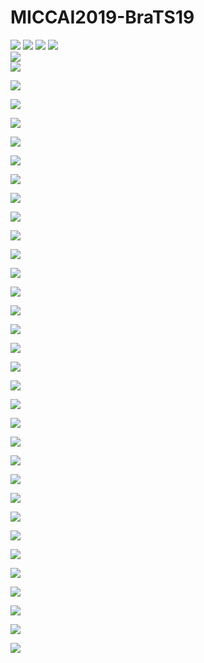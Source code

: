 # MICCAI2019-BraTS19

![](https://github.com/Cute77/MICCAI2019-BraTS19/raw/master/presentation/Internship_Summary_of_ZiqiLin_00.png)
![](https://github.com/Cute77/MICCAI2019-BraTS19/raw/master/presentation/Internship_Summary_of_ZiqiLin_01.png)
![](https://github.com/Cute77/MICCAI2019-BraTS19/raw/master/presentation/Internship_Summary_of_ZiqiLin_02.png)
![](https://github.com/Cute77/MICCAI2019-BraTS19/raw/master/presentation/Internship_Summary_of_ZiqiLin_03.png)  
![](https://github.com/Cute77/MICCAI2019-BraTS19/raw/master/presentation/Internship_Summary_of_ZiqiLin_04.png)  
![](https://github.com/Cute77/MICCAI2019-BraTS19/raw/master/presentation/Internship_Summary_of_ZiqiLin_05.png)  

![](https://github.com/Cute77/MICCAI2019-BraTS19/raw/master/presentation/Internship_Summary_of_ZiqiLin_06.png)  

![](https://github.com/Cute77/MICCAI2019-BraTS19/raw/master/presentation/Internship_Summary_of_ZiqiLin_07.png)  

![](https://github.com/Cute77/MICCAI2019-BraTS19/raw/master/presentation/Internship_Summary_of_ZiqiLin_08.png)

![](https://github.com/Cute77/MICCAI2019-BraTS19/raw/master/presentation/Internship_Summary_of_ZiqiLin_09.png)  

![](https://github.com/Cute77/MICCAI2019-BraTS19/raw/master/presentation/Internship_Summary_of_ZiqiLin_10.png)  

![](https://github.com/Cute77/MICCAI2019-BraTS19/raw/master/presentation/Internship_Summary_of_ZiqiLin_11.png)  

![](https://github.com/Cute77/MICCAI2019-BraTS19/raw/master/presentation/Internship_Summary_of_ZiqiLin_12.png)  

![](https://github.com/Cute77/MICCAI2019-BraTS19/raw/master/presentation/Internship_Summary_of_ZiqiLin_13.png)  

![](https://github.com/Cute77/MICCAI2019-BraTS19/raw/master/presentation/Internship_Summary_of_ZiqiLin_14.png)  

![](https://github.com/Cute77/MICCAI2019-BraTS19/raw/master/presentation/Internship_Summary_of_ZiqiLin_15.png)  

![](https://github.com/Cute77/MICCAI2019-BraTS19/raw/master/presentation/Internship_Summary_of_ZiqiLin_16.png)  

![](https://github.com/Cute77/MICCAI2019-BraTS19/raw/master/presentation/Internship_Summary_of_ZiqiLin_17.png)

![](https://github.com/Cute77/MICCAI2019-BraTS19/raw/master/presentation/Internship_Summary_of_ZiqiLin_18.png)

![](https://github.com/Cute77/MICCAI2019-BraTS19/raw/master/presentation/Internship_Summary_of_ZiqiLin_19.png)

![](https://github.com/Cute77/MICCAI2019-BraTS19/raw/master/presentation/Internship_Summary_of_ZiqiLin_20.png)

![](https://github.com/Cute77/MICCAI2019-BraTS19/raw/master/presentation/Internship_Summary_of_ZiqiLin_21.png)  

![](https://github.com/Cute77/MICCAI2019-BraTS19/raw/master/presentation/Internship_Summary_of_ZiqiLin_22.png)  

![](https://github.com/Cute77/MICCAI2019-BraTS19/raw/master/presentation/Internship_Summary_of_ZiqiLin_23.png)  

![](https://github.com/Cute77/MICCAI2019-BraTS19/raw/master/presentation/Internship_Summary_of_ZiqiLin_24.png)  

![](https://github.com/Cute77/MICCAI2019-BraTS19/raw/master/presentation/Internship_Summary_of_ZiqiLin_25.png)  

![](https://github.com/Cute77/MICCAI2019-BraTS19/raw/master/presentation/Internship_Summary_of_ZiqiLin_26.png)

![](https://github.com/Cute77/MICCAI2019-BraTS19/raw/master/presentation/Internship_Summary_of_ZiqiLin_27.png)  

![](https://github.com/Cute77/MICCAI2019-BraTS19/raw/master/presentation/Internship_Summary_of_ZiqiLin_28.png)  

![](https://github.com/Cute77/MICCAI2019-BraTS19/raw/master/presentation/Internship_Summary_of_ZiqiLin_29.png)  

![](https://github.com/Cute77/MICCAI2019-BraTS19/raw/master/presentation/Internship_Summary_of_ZiqiLin_30.png)  

![](https://github.com/Cute77/MICCAI2019-BraTS19/raw/master/presentation/Internship_Summary_of_ZiqiLin_31.png)  

![](https://github.com/Cute77/MICCAI2019-BraTS19/raw/master/presentation/Internship_Summary_of_ZiqiLin_32.png)  

![](https://github.com/Cute77/MICCAI2019-BraTS19/raw/master/presentation/Internship_Summary_of_ZiqiLin_33.png)  

![](https://github.com/Cute77/MICCAI2019-BraTS19/raw/master/presentation/Internship_Summary_of_ZiqiLin_34.png)  

![](https://github.com/Cute77/MICCAI2019-BraTS19/raw/master/presentation/Internship_Summary_of_ZiqiLin_35.png)

![](https://github.com/Cute77/MICCAI2019-BraTS19/raw/master/presentation/Internship_Summary_of_ZiqiLin_36.png)
